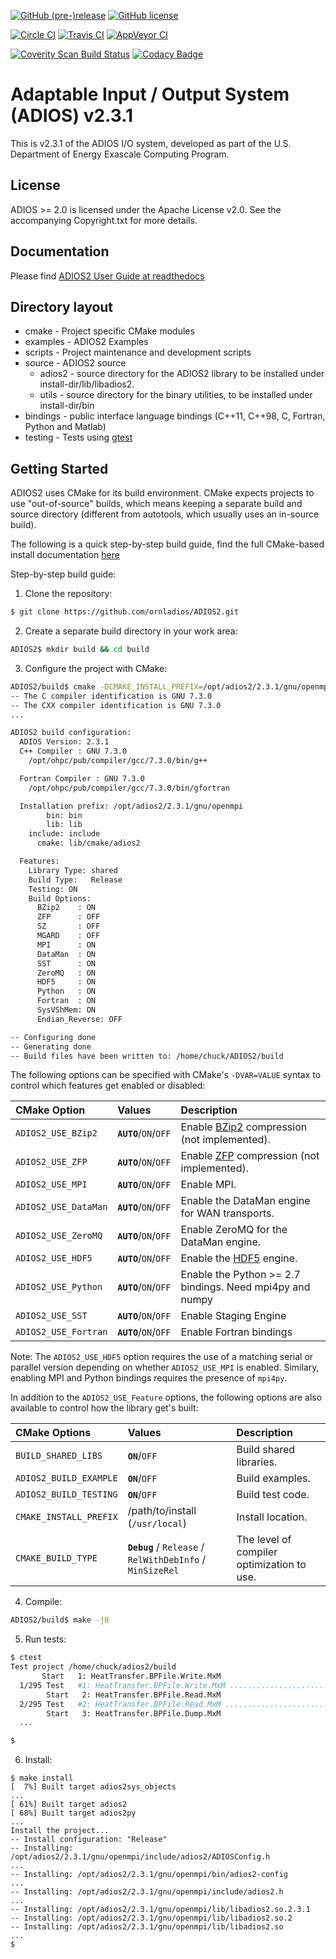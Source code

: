 [![GitHub (pre-)release](https://img.shields.io/github/release/ornladios/adios2/all.svg)]()
[![GitHub license](http://dmlc.github.io/img/apache2.svg)](./LICENSE)


[![Circle CI](https://circleci.com/gh/ornladios/ADIOS2.svg?style=shield)](https://circleci.com/gh/ornladios/ADIOS2)
[![Travis CI](https://travis-ci.org/ornladios/ADIOS2.svg)](https://travis-ci.org/ornladios/ADIOS2)
[![AppVeyor CI](https://ci.appveyor.com/api/projects/status/0s2a3qp57hgbvlhj?svg=true)](https://ci.appveyor.com/project/ornladios/adios2)

[![Coverity Scan Build Status](https://scan.coverity.com/projects/11116/badge.svg)](https://scan.coverity.com/projects/ornladios-adios2)
[![Codacy Badge](https://api.codacy.com/project/badge/Grade/6eeb5a8ac3e34d2599cfdea5bdc3390f)](https://www.codacy.com/app/chuckatkins/ADIOS2?utm_source=github.com&amp;utm_medium=referral&amp;utm_content=ornladios/ADIOS2&amp;utm_campaign=Badge_Grade)


# Adaptable Input / Output System (ADIOS) v2.3.1
This is v2.3.1 of the ADIOS I/O system, developed as part of the
U.S. Department of Energy Exascale Computing Program.

## License
ADIOS >= 2.0 is licensed under the Apache License v2.0.  See the accompanying
Copyright.txt for more details.

## Documentation
Please find [ADIOS2 User Guide at readthedocs](https://adios2.readthedocs.io)

## Directory layout
* cmake - Project specific CMake modules
* examples - ADIOS2 Examples
* scripts - Project maintenance and development scripts
* source - ADIOS2 source  
    * adios2 - source directory for the ADIOS2 library to be installed under install-dir/lib/libadios2.  
    * utils  - source directory for the binary utilities, to be installed under install-dir/bin  
* bindings - public interface language bindings (C++11, C++98, C, Fortran, Python and Matlab)
* testing - Tests using [gtest](https://github.com/google/googletest)


## Getting Started

ADIOS2 uses CMake for its build environment.  CMake expects projects
to use "out-of-source" builds, which means keeping a separate build and source
directory (different from autotools, which usually uses an in-source build).

The following is a quick step-by-step build guide, find the full CMake-based install documentation [here](http://adios2.readthedocs.io/en/latest/installation/installation.html)

Step-by-step build guide:

1. Clone the repository:

```bash
$ git clone https://github.com/ornladios/ADIOS2.git
```

2. Create a separate build directory in your work area:

```bash
ADIOS2$ mkdir build && cd build
```

3. Configure the project with CMake:

```bash
ADIOS2/build$ cmake -DCMAKE_INSTALL_PREFIX=/opt/adios2/2.3.1/gnu/openmpi ../
-- The C compiler identification is GNU 7.3.0
-- The CXX compiler identification is GNU 7.3.0
...

ADIOS2 build configuration:
  ADIOS Version: 2.3.1
  C++ Compiler : GNU 7.3.0
    /opt/ohpc/pub/compiler/gcc/7.3.0/bin/g++

  Fortran Compiler : GNU 7.3.0
    /opt/ohpc/pub/compiler/gcc/7.3.0/bin/gfortran

  Installation prefix: /opt/adios2/2.3.1/gnu/openmpi
        bin: bin
        lib: lib
    include: include
      cmake: lib/cmake/adios2

  Features:
    Library Type: shared
    Build Type:   Release
    Testing: ON
    Build Options:
      BZip2    : ON
      ZFP      : OFF
      SZ       : OFF
      MGARD    : OFF
      MPI      : ON
      DataMan  : ON
      SST      : ON
      ZeroMQ   : ON
      HDF5     : ON
      Python   : ON
      Fortran  : ON
      SysVShMem: ON
      Endian_Reverse: OFF

-- Configuring done
-- Generating done
-- Build files have been written to: /home/chuck/ADIOS2/build

```

The following options can be specified with CMake's `-DVAR=VALUE` syntax to control which features get enabled or disabled:

| CMake Option         | Values                    | Description                                                              |
| :------------------- | :------------------------ | :----------------------------------------------------------------------- |
| `ADIOS2_USE_BZip2`   | **`AUTO`**/``ON``/``OFF`` | Enable [BZip2](http://www.bzip.org/) compression (not implemented).      |
| `ADIOS2_USE_ZFP`     | **`AUTO`**/``ON``/``OFF`` | Enable [ZFP](https://github.com/LLNL/zfp) compression (not implemented). |
| `ADIOS2_USE_MPI`     | **`AUTO`**/``ON``/``OFF`` | Enable MPI.                                                              |
| `ADIOS2_USE_DataMan` | **`AUTO`**/``ON``/``OFF`` | Enable the DataMan engine for WAN transports.                            |
| `ADIOS2_USE_ZeroMQ`  | **`AUTO`**/``ON``/``OFF`` | Enable ZeroMQ for the DataMan engine.                                    |
| `ADIOS2_USE_HDF5`    | **`AUTO`**/``ON``/``OFF`` | Enable the [HDF5](https://www.hdfgroup.org) engine.                      |
| `ADIOS2_USE_Python`  | **`AUTO`**/``ON``/``OFF`` | Enable the Python >= 2.7 bindings. Need mpi4py and numpy                 |
| `ADIOS2_USE_SST`     | **`AUTO`**/``ON``/``OFF`` | Enable Staging Engine                                                    |
| `ADIOS2_USE_Fortran` | **`AUTO`**/``ON``/``OFF`` | Enable Fortran bindings                                                  |

Note: The `ADIOS2_USE_HDF5` option requires the use of a matching serial or parallel version depending on whether `ADIOS2_USE_MPI` is enabled.  Similary, enabling MPI and Python bindings requires the presence of `mpi4py`.

In addition to the `ADIOS2_USE_Feature` options, the following options are also available to control how the library get's built:

| CMake Options          | Values                                                    | Description                                |
| :--------------------- | :-------------------------------------------------------- | :----------------------------------------- |
| `BUILD_SHARED_LIBS`    | **`ON`**/`OFF`                                            | Build shared libraries.                    |
| `ADIOS2_BUILD_EXAMPLE` | **`ON`**/`OFF`                                            | Build examples.                            |
| `ADIOS2_BUILD_TESTING` | **`ON`**/`OFF`                                            | Build test code.                           |
| `CMAKE_INSTALL_PREFIX` | /path/to/install (`/usr/local`)                           | Install location.                          |
| `CMAKE_BUILD_TYPE`     | **`Debug`** / `Release` / `RelWithDebInfo` / `MinSizeRel` | The level of compiler optimization to use. |

4. Compile:

```bash
ADIOS2/build$ make -j8
```

5. Run tests:

```bash
$ ctest
Test project /home/chuck/adios2/build
       Start   1: HeatTransfer.BPFile.Write.MxM
  1/295 Test   #1: HeatTransfer.BPFile.Write.MxM ............................................   Passed    1.25 sec
        Start   2: HeatTransfer.BPFile.Read.MxM
  2/295 Test   #2: HeatTransfer.BPFile.Read.MxM .............................................   Passed    0.55 sec
        Start   3: HeatTransfer.BPFile.Dump.MxM
  ...

$
```

6.  Install:
```
$ make install
[  7%] Built target adios2sys_objects
...
[ 61%] Built target adios2
[ 68%] Built target adios2py
...
Install the project...
-- Install configuration: "Release"
-- Installing: /opt/adios2/2.3.1/gnu/openmpi/include/adios2/ADIOSConfig.h
...
-- Installing: /opt/adios2/2.3.1/gnu/openmpi/bin/adios2-config
...
-- Installing: /opt/adios2/2.3.1/gnu/openmpi/include/adios2.h
...
-- Installing: /opt/adios2/2.3.1/gnu/openmpi/lib/libadios2.so.2.3.1
-- Installing: /opt/adios2/2.3.1/gnu/openmpi/lib/libadios2.so.2
-- Installing: /opt/adios2/2.3.1/gnu/openmpi/lib/libadios2.so
...
$
```
